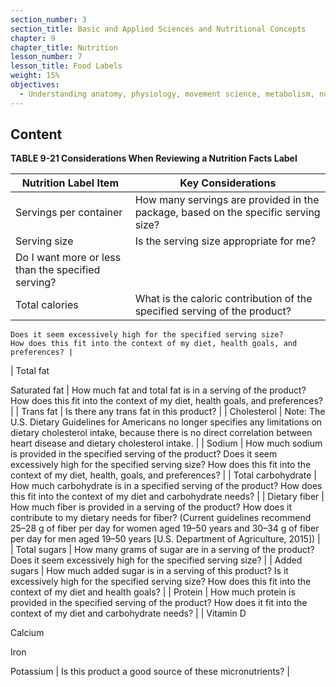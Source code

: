 ```yaml
---
section_number: 3
section_title: Basic and Applied Sciences and Nutritional Concepts
chapter: 9
chapter_title: Nutrition
lesson_number: 7
lesson_title: Food Labels
weight: 15%
objectives:
  - Understanding anatomy, physiology, movement science, metabolism, nutrition, and supplementation.
---
```


## Content
**TABLE 9-21 Considerations When Reviewing a Nutrition Facts Label**

| Nutrition Label Item | Key Considerations |
|---|---|
| Servings per container | How many servings are provided in the package, based on the specific serving size? |
| Serving size | Is the serving size appropriate for me?
	Do I want more or less than the specified serving? |
| Total calories | What is the caloric contribution of the specified serving of the product?
	Does it seem excessively high for the specified serving size?
	How does this fit into the context of my diet, health goals, and preferences? |
| Total fat

Saturated fat | How much fat and total fat is in a serving of the product?
	How does this fit into the context of my diet, health goals, and preferences? |
| Trans fat | Is there any trans fat in this product? |
| Cholesterol | Note: The U.S. Dietary Guidelines for Americans no longer specifies any limitations on dietary cholesterol intake, because there is no direct correlation between heart disease and dietary cholesterol intake. |
| Sodium | How much sodium is provided in the specified serving of the product?
	Does it seem excessively high for the specified serving size?
	How does this fit into the context of my diet, health, goals, and preferences? |
| Total carbohydrate | How much carbohydrate is in a specified serving of the product?
	How does this fit into the context of my diet and carbohydrate needs? |
| Dietary fiber | How much fiber is provided in a serving of the product?
	How does it contribute to my dietary needs for fiber? (Current guidelines recommend 25–28 g of fiber per day for women aged 19–50 years and 30–34 g of fiber per day for men aged 19–50 years [U.S. Department of Agriculture, 2015]) |
| Total sugars | How many grams of sugar are in a serving of the product?
	Does it seem excessively high for the specified serving size? |
| Added sugars | How much added sugar is in a serving of this product?
	Is it excessively high for the specified serving size?
	How does this fit into the context of my diet and health goals? |
| Protein | How much protein is provided in the specified serving of the product?
	How does it fit into the context of my diet and carbohydrate needs? |
| Vitamin D

Calcium

Iron

Potassium | Is this product a good source of these micronutrients? |